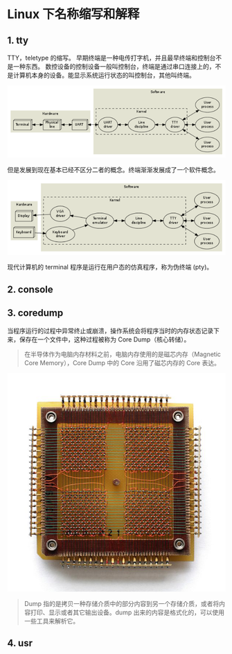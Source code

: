 # Linux 下名称缩写和解释


## 1. tty

TTY，teletype 的缩写。
早期终端是一种电传打字机，并且最早终端和控制台不是一种东西。
数控设备的控制设备一般叫控制台，终端是通过串口连接上的，不是计算机本身的设备。能显示系统运行状态的叫控制台，其他叫终端。

![tty](/Linux_abbr/tty.png)

但是发展到现在基本已经不区分二者的概念。终端渐渐发展成了一个软件概念。

![pty](/Linux_abbr/pty.png)

现代计算机的 terminal 程序是运行在用户态的仿真程序，称为伪终端 (pty)。

## 2. console

## 3. coredump

当程序运行的过程中异常终止或崩溃，操作系统会将程序当时的内存状态记录下来，保存在一个文件中，这种过程被称为 Core Dump（核心转储）。
> 在半导体作为电脑内存材料之前，电脑内存使用的是磁芯内存（Magnetic Core Memory），Core Dump 中的 Core 沿用了磁芯内存的 Core 表达。

![Magnetic Core Memory](/gdb/Magnetic_Core_Memory.png)

> Dump 指的是拷贝一种存储介质中的部分内容到另一个存储介质，或者将内容打印、显示或者其它输出设备。dump 出来的内容是格式化的，可以使用一些工具来解析它。

## 4. usr

